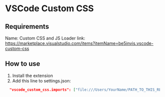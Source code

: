 # VSCode Custom CSS

## Requirements

Name: Custom CSS and JS Loader
link: https://marketplace.visualstudio.com/items?itemName=be5invis.vscode-custom-css

## How to use

1. Install the extension
2. Add this line to settings.json:

```json
  "vscode_custom_css.imports": ["file:///Users/YourName/PATH_TO_THIS_REPO/VSCODE_CUSTOM_CSS/styles.css"],

```